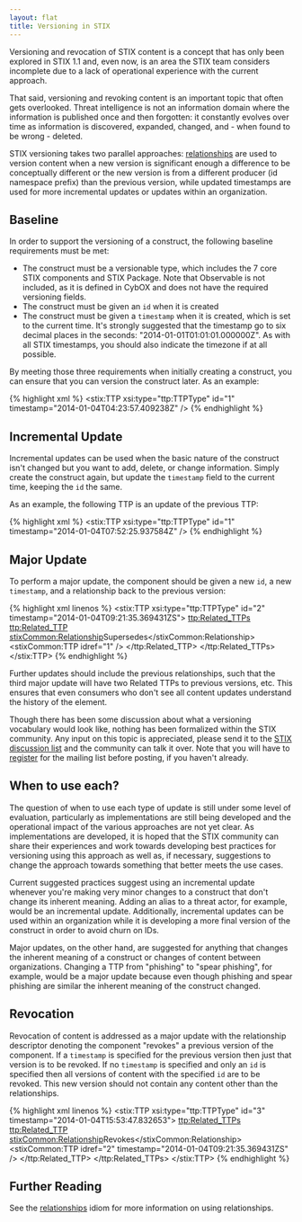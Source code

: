 ```yaml
---
layout: flat
title: Versioning in STIX
---
```


Versioning and revocation of STIX content is a concept that has only been explored in STIX 1.1 and, even now, is an area the STIX team considers incomplete due to a lack of operational experience with the current approach.

That said, versioning and revoking content is an important topic that often gets overlooked. Threat intelligence is not an information domain where the information is published once and then forgotten: it constantly evolves over time as information is discovered, expanded, changed, and - when found to be wrong - deleted.

STIX versioning takes two parallel approaches: [relationships](../relationships) are used to version content when a new version is significant enough a difference to be conceptually different or the new version is from a different producer (id namespace prefix) than the previous version, while updated timestamps are used for more incremental updates or updates within an organization.

## Baseline

In order to support the versioning of a construct, the following baseline requirements must be met:

* The construct must be a versionable type, which includes the 7 core STIX components and STIX Package. Note that Observable is not included, as it is defined in CybOX and does not have the required versioning fields.
* The construct must be given an `id` when it is created
* The construct must be given a `timestamp` when it is created, which is set to the current time. It's strongly suggested that the timestamp go to six decimal places in the seconds: "2014-01-01T01:01:01.000000Z". As with all STIX timestamps, you should also indicate the timezone if at all possible.

By meeting those three requirements when initially creating a construct, you can ensure that you can version the construct later. As an example:

{% highlight xml %}
<stix:TTP xsi:type="ttp:TTPType" id="1" timestamp="2014-01-04T04:23:57.409238Z" />
{% endhighlight %}

## Incremental Update

Incremental updates can be used when the basic nature of the construct isn't changed but you want to add, delete, or change information. Simply create the construct again, but update the `timestamp` field to the current time, keeping the `id` the same.

As an example, the following TTP is an update of the previous TTP:

{% highlight xml %}
<stix:TTP xsi:type="ttp:TTPType" id="1" timestamp="2014-01-04T07:52:25.937584Z" />
{% endhighlight %}

## Major Update

To perform a major update, the component should be given a new `id`, a new `timestamp`, and a relationship back to the previous version:

{% highlight xml linenos %}
<stix:TTP xsi:type="ttp:TTPType" id="2" timestamp="2014-01-04T09:21:35.369431ZS">
  <ttp:Related_TTPs>
    <ttp:Related_TTP>
      <stixCommon:Relationship>Supersedes</stixCommon:Relationship>
      <stixCommon:TTP idref="1" />
    </ttp:Related_TTP>
  </ttp:Related_TTPs>
</stix:TTP>
{% endhighlight %}

Further updates should include the previous relationships, such that the third major update will have two Related TTPs to previous versions, etc. This ensures that even consumers who don't see all content updates understand the history of the element.

Though there has been some discussion about what a versioning vocabulary would look like, nothing has been formalized within the STIX community. Any input on this topic is appreciated, please send it to the <a href="mailto:stix-discussion-list@lists.mitre.org">STIX discussion list</a> and the community can talk it over. Note that you will have to [register](http://stix.mitre.org/community/registration.html) for the mailing list before posting, if you haven't already.

## When to use each?

The question of when to use each type of update is still under some level of evaluation, particularly as implementations are still being developed and the operational impact of the various approaches are not yet clear. As implementations are developed, it is hoped that the STIX community can share their experiences and work towards developing best practices for versioning using this approach as well as, if necessary, suggestions to change the approach towards something that better meets the use cases.

Current suggested practices suggest using an incremental update whenever you're making very minor changes to a construct that don't change its inherent meaning. Adding an alias to a threat actor, for example, would be an incremental update. Additionally, incremental updates can be used within an organization while it is developing a more final version of the construct in order to avoid churn on IDs.

Major updates, on the other hand, are suggested for anything that changes the inherent meaning of a construct or changes of content between organizations. Changing a TTP from "phishing" to "spear phishing", for example, would be a major update because even though phishing and spear phishing are similar the inherent meaning of the construct changed.

## Revocation

Revocation of content is addressed as a major update with the relationship descriptor denoting the component "revokes" a previous version of the component. If a `timestamp` is specified for the previous version then just that version is to be revoked. If no `timestamp` is specified and only an `id` is specified then all versions of content with the specified `id` are to be revoked. This new version should not contain any content other than the relationships.

{% highlight xml linenos %}
<stix:TTP xsi:type="ttp:TTPType" id="3" timestamp="2014-01-04T15:53:47.832653">
  <ttp:Related_TTPs>
    <ttp:Related_TTP>
      <stixCommon:Relationship>Revokes</stixCommon:Relationship>
      <stixCommon:TTP idref="2" timestamp="2014-01-04T09:21:35.369431ZS" />
    </ttp:Related_TTP>
  </ttp:Related_TTPs>
</stix:TTP>
{% endhighlight %}

## Further Reading

See the [relationships](../relationships) idiom for more information on using relationships.
